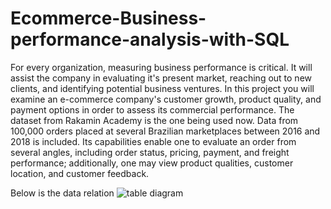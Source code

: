 # Ecommerce-Business-performance-analysis-with-SQL
For every organization, measuring business performance is critical. It will assist the company in evaluating it's present market, reaching out to new clients, and identifying potential business ventures.
In this project you will examine an e-commerce company's customer growth, product quality, and payment options in order to assess its commercial performance.
The dataset from Rakamin Academy is the one being used now. Data from 100,000 orders placed at several Brazilian marketplaces between 2016 and 2018 is included. Its capabilities enable one to evaluate an order from several angles, including order status, pricing, payment, and freight performance; additionally, one may view product qualities, customer location, and customer feedback.

Below is the data relation
![table diagram](https://github.com/user-attachments/assets/27532c4a-4460-4627-911c-3e774d759481)
